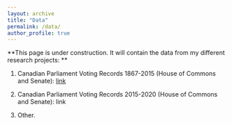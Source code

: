 ```yaml
---
layout: archive
title: "Data"
permalink: /data/
author_profile: true
---
```


**This page is under construction. It will contain the data from my different research projects: **

1. Canadian Parliament Voting Records 1867-2015 (House of Commons and Senate): 
[link](https://github.com/jf-godbout/data) 

2. Canadian Parliament Voting Records 2015-2020 (House of Commons and Senate):
link

3. Other. 

